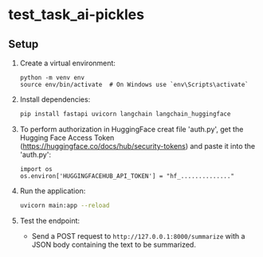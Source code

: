 # test_task_ai-pickles

## Setup

1. Create a virtual environment:
   ```
   python -m venv env
   source env/bin/activate  # On Windows use `env\Scripts\activate`
   ```

2. Install dependencies:
   ```bash
   pip install fastapi uvicorn langchain langchain_huggingface
   ```

3. To perform authorization in HuggingFace creat file 'auth.py', get the Hugging Face Access Token (https://huggingface.co/docs/hub/security-tokens) and paste it into the 'auth.py':
   ```
   import os
   os.environ['HUGGINGFACEHUB_API_TOKEN'] = "hf_.............."
   ```

4. Run the application:
   ```bash
   uvicorn main:app --reload
   ```

5. Test the endpoint:
   - Send a POST request to `http://127.0.0.1:8000/summarize` with a JSON body containing the text to be summarized.